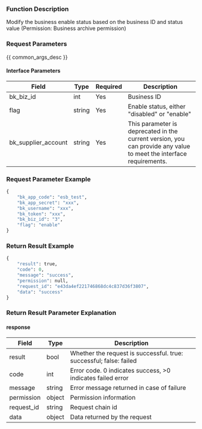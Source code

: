 ### Function Description

Modify the business enable status based on the business ID and status value (Permission: Business archive permission)

### Request Parameters

{{ common_args_desc }}

#### Interface Parameters

| Field               | Type   | Required | Description                                                                                                        |
|---------------------|--------|----------|--------------------------------------------------------------------------------------------------------------------|
| bk_biz_id           | int    | Yes      | Business ID                                                                                                        |
| flag                | string | Yes      | Enable status, either "disabled" or "enable"                                                                       |
| bk_supplier_account | string | Yes      | This parameter is deprecated in the current version, you can provide any value to meet the interface requirements. |

### Request Parameter Example

```python
{
    "bk_app_code": "esb_test",
    "bk_app_secret": "xxx",
    "bk_username": "xxx",
    "bk_token": "xxx",
    "bk_biz_id": "3",
    "flag": "enable"
}
```

### Return Result Example

```python
{
    "result": true,
    "code": 0,
    "message": "success",
    "permission": null,
    "request_id": "e43da4ef221746868dc4c837d36f3807",
    "data": "success"
}
```

### Return Result Parameter Explanation

#### response

| Field       | Type   | Description                                                  |
| ---------- | ------ | ------------------------------------------------------------ |
| result     | bool   | Whether the request is successful. true: successful; false: failed |
| code       | int    | Error code. 0 indicates success, >0 indicates failed error   |
| message    | string | Error message returned in case of failure                    |
| permission | object | Permission information                                       |
| request_id | string | Request chain id                                             |
| data       | object | Data returned by the request                                 |